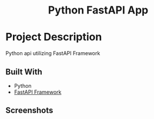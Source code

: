 <h1 align="center">Python FastAPI App</h1>


# Project Description

Python api utilizing FastAPI Framework


## Built With

- Python
- [FastAPI Framework](https://fastapi.tiangolo.com/)



## Screenshots




